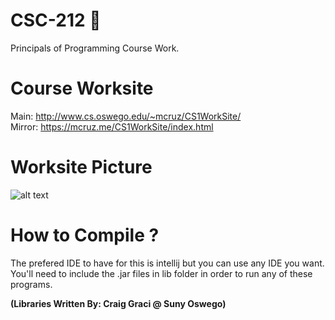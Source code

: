 # CSC-212 💾
Principals of Programming Course Work.

# Course Worksite
Main: http://www.cs.oswego.edu/~mcruz/CS1WorkSite/
<br />
Mirror: https://mcruz.me/CS1WorkSite/index.html 

# Worksite Picture
![alt text](https://i.imgur.com/du2zU4t.png)

# How to Compile ? 
The prefered IDE to have for this is intellij but you can use any IDE you want. You'll need to include the .jar files in lib folder in order to run any of these programs.

**(Libraries Written By: Craig Graci @ Suny Oswego)**
